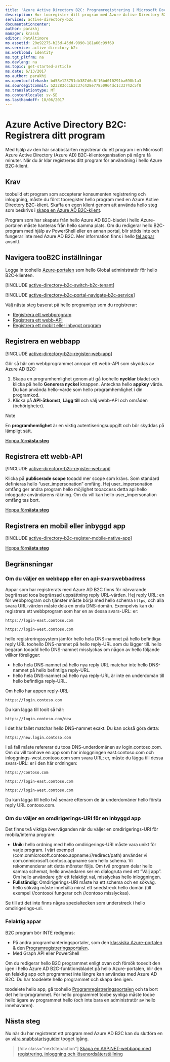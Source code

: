 ```yaml
---
title: 'Azure Active Directory B2C: Programregistrering | Microsoft Docs'
description: Hur tooregister ditt program med Azure Active Directory B2C
services: active-directory-b2c
documentationcenter: 
author: parakhj
manager: krassk
editor: PatAltimore
ms.assetid: 20e92275-b25d-45dd-9090-181a60c99f69
ms.service: active-directory-b2c
ms.workload: identity
ms.tgt_pltfrm: na
ms.devlang: na
ms.topic: get-started-article
ms.date: 6/13/2017
ms.author: parakhj
ms.openlocfilehash: bd58e123751db387d6c8f16bd010291ba698b1a3
ms.sourcegitcommit: 523283cc1b3c37c428e77850964dc1c33742c5f0
ms.translationtype: MT
ms.contentlocale: sv-SE
ms.lasthandoff: 10/06/2017
---
```

# <a name="azure-active-directory-b2c-register-your-application"></a>Azure Active Directory B2C: Registrera ditt program

Med hjälp av den här snabbstarten registrerar du ett program i en Microsoft Azure Active Directory (Azure AD) B2C-klientorganisation på några få minuter. När du är klar registreras ditt program för användning i hello Azure B2C-klient.

## <a name="prerequisites"></a>Krav

toobuild ett program som accepterar konsumenten registrering och inloggning, måste du först tooregister hello program med en Azure Active Directory B2C-klient. Skaffa en egen klient genom att använda hello steg som beskrivs i [skapa en Azure AD B2C-klient](active-directory-b2c-get-started.md).

Program som har skapats från hello Azure AD B2C-bladet i hello Azure-portalen måste hanteras från hello samma plats. Om du redigerar hello B2C-program med hjälp av PowerShell eller en annan portal, blir stöds inte och fungerar inte med Azure AD B2C. Mer information finns i hello [fel appar](#faulted-apps) avsnitt. 

## <a name="navigate-toob2c-settings"></a>Navigera tooB2C inställningar

Logga in toohello [Azure-portalen](https://portal.azure.com/) som hello Global administratör för hello B2C-klienten. 

[!INCLUDE [active-directory-b2c-switch-b2c-tenant](../../includes/active-directory-b2c-switch-b2c-tenant.md)]

[!INCLUDE [active-directory-b2c-portal-navigate-b2c-service](../../includes/active-directory-b2c-portal-navigate-b2c-service.md)]

Välj nästa steg baserat på hello programtyp som du registrerar:

* [Registrera ett webbprogram](#register-a-web-app)
* [Registrera ett webb-API](#register-a-web-api)
* [Registrera ett mobilt eller inbyggt program](#register-a-mobile-or-native-app)
 
## <a name="register-a-web-app"></a>Registrera en webbapp

[!INCLUDE [active-directory-b2c-register-web-app](../../includes/active-directory-b2c-register-web-app.md)]

Gör så här om webbprogrammet anropar ett webb-API som skyddas av Azure AD B2C:
   1. Skapa en programhemlighet genom att gå toohello **nycklar** bladet och klicka på hello **Generera nyckel** knappen. Anteckna hello **appkey** värde. Du kan använda hello-värde som hello programhemlighet i din programkod.
   2. Klicka på **API-åtkomst**, **Lägg till** och välj webb-API och områden (behörigheter).

> [!NOTE]
> En **programhemlighet** är en viktig autentiseringsuppgift och bör skyddas på lämpligt sätt.
> 

[Hoppa för**nästa steg**](#next-steps)

## <a name="register-a-web-api"></a>Registrera ett webb-API

[!INCLUDE [active-directory-b2c-register-web-api](../../includes/active-directory-b2c-register-web-api.md)]

Klicka på **publicerade scope** tooadd mer scope som krävs. Som standard definieras hello ”user_impersonation” omfång. Hej user_impersonation omfång ger andra program hello möjlighet tooaccess detta api hello inloggade användarens räkning. Om du vill kan hello user_impersonation omfång tas bort.

[Hoppa för**nästa steg**](#next-steps)

## <a name="register-a-mobile-or-native-app"></a>Registrera en mobil eller inbyggd app

[!INCLUDE [active-directory-b2c-register-mobile-native-app](../../includes/active-directory-b2c-register-mobile-native-app.md)]

[Hoppa för**nästa steg**](#next-steps)

## <a name="limitations"></a>Begränsningar

### <a name="choosing-a-web-app-or-api-reply-url"></a>Om du väljer en webbapp eller en api-svarswebbadress

Appar som har registrerats med Azure AD B2C finns för närvarande begränsad tooa begränsad uppsättning reply URL-värden. Hej reply URL: en för webbprogram och tjänster måste börja med hello schema `https`, och alla svara URL-värden måste dela en enda DNS-domän. Exempelvis kan du registrera ett webbprogram som har en av dessa svars-URL: er:

`https://login-east.contoso.com`

`https://login-west.contoso.com`

hello registreringssystem jämför hello hela DNS-namnet på hello befintliga reply URL toohello DNS-namnet på hello reply-URL som du lägger till. hello begäran tooadd hello DNS-namnet misslyckas om någon av hello följande villkor föreligger:

* hello hela DNS-namnet på hello nya reply URL matchar inte hello DNS-namnet på hello befintliga reply-URL.
* hello hela DNS-namnet på hello nya reply-URL är inte en underdomän till hello befintliga reply-URL.

Om hello har appen reply-URL:

`https://login.contoso.com`

Du kan lägga till tooit så här:

`https://login.contoso.com/new`

I det här fallet matchar hello DNS-namnet exakt. Du kan också göra detta:

`https://new.login.contoso.com`

I så fall måste refererar du tooa DNS-underdomänen av login.contoso.com. Om du vill toohave en app som har inloggningen east.contoso.com och inloggnings-west.contoso.com som svara URL: er, måste du lägga till dessa svars-URL: er i den här ordningen:

`https://contoso.com`

`https://login-east.contoso.com`

`https://login-west.contoso.com`

Du kan lägga till hello två senare eftersom de är underdomäner hello första reply URL contoso.com.

### <a name="choosing-a-native-app-redirect-uri"></a>Om du väljer en omdirigerings-URI för en inbyggd app

Det finns två viktiga överväganden när du väljer en omdirigerings-URI för mobila/interna program:

* **Unik**: hello ordning med hello omdirigerings-URI måste vara unikt för varje program. I vårt exempel (com.onmicrosoft.contoso.appname://redirect/path) använder vi com.onmicrosoft.contoso.appname som hello schema. Vi rekommenderar att detta mönster följs. Om två program delar hello samma schemat, hello användaren ser en dialogruta med ett ”Välj app”. Om hello användare gör ett felaktigt val, misslyckas hello inloggningen.
* **Fullständig**: Omdirigerings-URI måste ha ett schema och en sökväg. hello sökväg måste innehålla minst ett snedstreck hello domän (till exempel //contoso/ fungerar och //contoso misslyckas).

Se till att det inte finns några specialtecken som understreck i hello omdirigerings-uri.

### <a name="faulted-apps"></a>Felaktig appar

B2C program bör INTE redigeras:

* På andra programhanteringsportaler, som den [klassiska Azure-portalen](https://manage.windowsazure.com/) & den [Programregistreringsportalen](https://apps.dev.microsoft.com/).
* Med Graph API eller PowerShell

Om du redigerar hello B2C programmet enligt ovan och försök tooedit den igen i hello Azure AD B2C-funktionsbladet på hello Azure-portalen, blir den en felaktig app och programmet inte längre kan användas med Azure AD B2C. Du har toodelete hello programmet och skapa den igen.

toodelete hello app, gå toohello [Programregistreringsportalen](https://apps.dev.microsoft.com/) och ta bort det hello-programmet. För hello programmet toobe synliga måste toobe hello ägare av programmet hello (och inte bara en administratör av hello innehavaren).

## <a name="next-steps"></a>Nästa steg

Nu när du har registrerat ett program med Azure AD B2C kan du slutföra en av [våra snabbstartsguider](active-directory-b2c-overview.md#get-started) tooget igång.

> [!div class="nextstepaction"]
> [Skapa en ASP.NET-webbapp med registrering, inloggning och lösenordsåterställning](active-directory-b2c-devquickstarts-web-dotnet-susi.md)